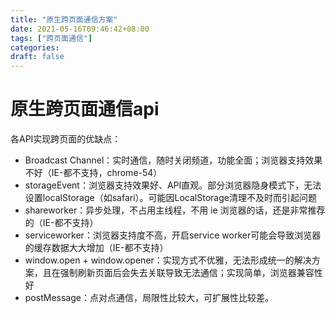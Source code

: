 ```yaml
---
title: "原生跨页面通信方案"
date: 2021-05-16T09:46:42+08:00
tags: ["跨页面通信"]
categories:
draft: false
---
```






# 原生跨页面通信api



各API实现跨页面的优缺点：

- Broadcast Channel：实时通信，随时关闭频道，功能全面；浏览器支持效果不好（IE-都不支持，chrome-54）
- storageEvent：浏览器支持效果好、API直观。部分浏览器隐身模式下，无法设置localStorage（如safari）。可能因LocalStorage清理不及时而引起问题
- shareworker：异步处理，不占用主线程，不用 ie 浏览器的话，还是非常推荐的（IE-都不支持）
- serviceworker：浏览器支持度不高，开启service worker可能会导致浏览器的缓存数据大大增加（IE-都不支持）
- window.open + window.opener：实现方式不优雅，无法形成统一的解决方案，且在强制刷新页面后会失去关联导致无法通信；实现简单，浏览器兼容性好
- postMessage：点对点通信，局限性比较大，可扩展性比较差。
